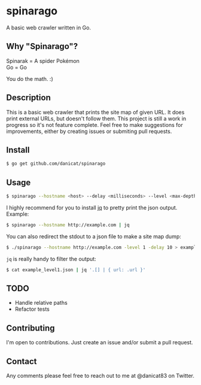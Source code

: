 # spinarago

A basic web crawler written in Go.

## Why "Spinarago"?

Spinarak = A spider Pokémon  
Go = Go

You do the math. :)

## Description

This is a basic web crawler that prints the site map of given URL. It does print external URLs, but doesn't follow them. This project is still a work in progress so
it's not feature complete. Feel free to make suggestions for improvements, either by creating issues or submiting pull requests.

## Install

```sh
$ go get github.com/danicat/spinarago
```

## Usage

```sh
$ spinarago --hostname <host> --delay <milliseconds> --level <max-depth>
```

I highly recommend for you to install [jq](https://stedolan.github.io/jq/) to pretty print the json output. Example:

```sh
$ spinarago --hostname http://example.com | jq
```

You can also redirect the stdout to a json file to make a site map dump:

```sh
$ ./spinarago --hostname http://example.com -level 1 -delay 10 > example_level1.json
```

`jq` is really handy to filter the output:

```sh
$ cat example_level1.json | jq '.[] | { url: .url }'
```

## TODO

- Handle relative paths
- Refactor tests

## Contributing

I'm open to contributions. Just create an issue and/or submit a pull request.

## Contact

Any comments please feel free to reach out to me at @danicat83 on Twitter.